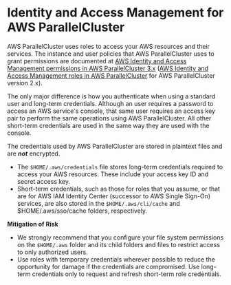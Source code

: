 # Identity and Access Management for AWS ParallelCluster<a name="security-iam"></a>

AWS ParallelCluster uses roles to access your AWS resources and their services\. The instance and user policies that AWS ParallelCluster uses to grant permissions are documented at [AWS Identity and Access Management permissions in AWS ParallelCluster 3\.x](iam-roles-in-parallelcluster-v3.md) \([AWS Identity and Access Management roles in AWS ParallelCluster](iam.md) for AWS ParallelCluster version 2\.x\)\.

The only major difference is how you authenticate when using a standard user and long\-term credentials\. Although an user requires a password to access an AWS service's console, that same user requires an access key pair to perform the same operations using AWS ParallelCluster\. All other short\-term credentials are used in the same way they are used with the console\.

The credentials used by AWS ParallelCluster are stored in plaintext files and are ***not*** encrypted\.
+ The `$HOME/.aws/credentials` file stores long\-term credentials required to access your AWS resources\. These include your access key ID and secret access key\. 
+ Short\-term credentials, such as those for roles that you assume, or that are for AWS IAM Identity Center \(successor to AWS Single Sign\-On\) services, are also stored in the `$HOME/.aws/cli/cache` and $HOME/\.aws/sso/cache folders, respectively\.

**Mitigation of Risk**
+ We strongly recommend that you configure your file system permissions on the `$HOME/.aws` folder and its child folders and files to restrict access to only authorized users\.
+ Use roles with temporary credentials wherever possible to reduce the opportunity for damage if the credentials are compromised\. Use long\-term credentials only to request and refresh short\-term role credentials\.